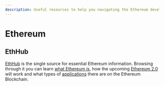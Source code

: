 ```yaml
---
description: Useful resources to help you navigating the Ethereum development landscape.
---
```


# Ethereum

## EthHub

[EthHub](https://ethhub.io/) is the single source for essential Ethereum information. Browsing through it you can learn [what Ethereum is](https://docs.ethhub.io/ethereum-basics/what-is-ethereum/), how the upcoming [Ethereum 2.0](https://docs.ethhub.io/ethereum-roadmap/ethereum-2.0/eth-2.0-phases/) will work and what types of [applications](https://docs.ethhub.io/built-on-ethereum/built-on-ethereum/) there are on the Ethereum Blockchain.

